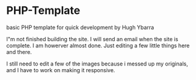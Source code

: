 PHP-Template
============

basic PHP template for quick development by Hugh Ybarra


I"m not finished building the site. I will send an email when the site is complete. I am howerver almost done. Just editing a few little things here and there. 

I still need to edit a few of the images because i messed up my originals, and I have to work on making it responsive. 
